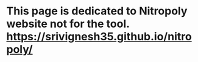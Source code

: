 # This page is dedicated to Nitropoly website not for the tool. https://srivignesh35.github.io/nitropoly/
